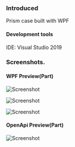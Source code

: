 ### Introduced
Prism case built with WPF

#### Development tools
  IDE: Visual Studio 2019 
 
### Screenshots.

#### WPF Preview(Part)
![Screenshot](img/Main.png)

![Screenshot](img/DarkSkin.png)

![Screenshot](img/Skin.png)
 
#### OpenApi Preview(Part)
![Screenshot](img/MainServicePage.png)
